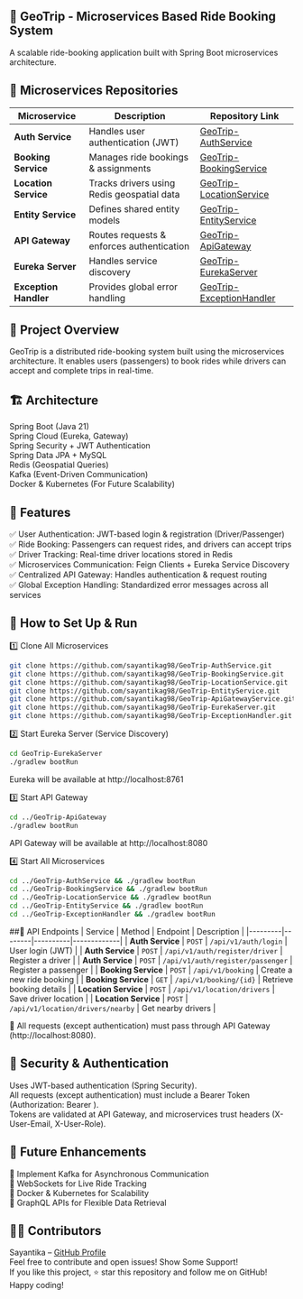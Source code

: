 ## 📌 GeoTrip - Microservices Based Ride Booking System   
A scalable ride-booking application built with Spring Boot microservices architecture.

## 📂 Microservices Repositories

| Microservice       | Description                                      | Repository Link |
|--------------------|--------------------------------------------------|----------------|
| **Auth Service**   | Handles user authentication (JWT)               | [GeoTrip-AuthService](https://github.com/sayantikag98/GeoTrip-AuthService) |
| **Booking Service** | Manages ride bookings & assignments             | [GeoTrip-BookingService](https://github.com/sayantikag98/GeoTrip-BookingService) |
| **Location Service** | Tracks drivers using Redis geospatial data     | [GeoTrip-LocationService](https://github.com/sayantikag98/GeoTrip-LocationService) |
| **Entity Service** | Defines shared entity models                     | [GeoTrip-EntityService](https://github.com/sayantikag98/GeoTrip-EntityService) |
| **API Gateway**   | Routes requests & enforces authentication        | [GeoTrip-ApiGateway](https://github.com/sayantikag98/GeoTrip-ApiGatewayService) |
| **Eureka Server** | Handles service discovery                        | [GeoTrip-EurekaServer](https://github.com/sayantikag98/GeoTrip-EurekaServer) |
| **Exception Handler** | Provides global error handling                | [GeoTrip-ExceptionHandler](https://github.com/sayantikag98/GeoTrip-ExceptionHandler) |

## 🚀 Project Overview   
GeoTrip is a distributed ride-booking system built using the microservices architecture. It enables users (passengers) to book rides while drivers can accept and complete trips in real-time.

## 🏗️ Architecture    
Spring Boot (Java 21)    
Spring Cloud (Eureka, Gateway)    
Spring Security + JWT Authentication   
Spring Data JPA + MySQL    
Redis (Geospatial Queries)    
Kafka (Event-Driven Communication)   
Docker & Kubernetes (For Future Scalability)     

## 📌 Features    
✅ User Authentication: JWT-based login & registration (Driver/Passenger)    
✅ Ride Booking: Passengers can request rides, and drivers can accept trips     
✅ Driver Tracking: Real-time driver locations stored in Redis    
✅ Microservices Communication: Feign Clients + Eureka Service Discovery    
✅ Centralized API Gateway: Handles authentication & request routing     
✅ Global Exception Handling: Standardized error messages across all services    

## 📂 How to Set Up & Run  

1️⃣ Clone All Microservices
```sh
git clone https://github.com/sayantikag98/GeoTrip-AuthService.git
git clone https://github.com/sayantikag98/GeoTrip-BookingService.git
git clone https://github.com/sayantikag98/GeoTrip-LocationService.git
git clone https://github.com/sayantikag98/GeoTrip-EntityService.git
git clone https://github.com/sayantikag98/GeoTrip-ApiGatewayService.git
git clone https://github.com/sayantikag98/GeoTrip-EurekaServer.git
git clone https://github.com/sayantikag98/GeoTrip-ExceptionHandler.git
```
2️⃣ Start Eureka Server (Service Discovery)
```sh
cd GeoTrip-EurekaServer
./gradlew bootRun
```
Eureka will be available at http://localhost:8761

3️⃣ Start API Gateway
```sh
cd ../GeoTrip-ApiGateway
./gradlew bootRun
```
API Gateway will be available at http://localhost:8080

4️⃣ Start All Microservices
```sh
cd ../GeoTrip-AuthService && ./gradlew bootRun
cd ../GeoTrip-BookingService && ./gradlew bootRun
cd ../GeoTrip-LocationService && ./gradlew bootRun
cd ../GeoTrip-EntityService && ./gradlew bootRun
cd ../GeoTrip-ExceptionHandler && ./gradlew bootRun
```
##📡 API Endpoints
| Service | Method | Endpoint | Description |
|---------|--------|----------|-------------|
| **Auth Service** | `POST` | `/api/v1/auth/login` | User login (JWT) |
| **Auth Service** | `POST` | `/api/v1/auth/register/driver` | Register a driver |
| **Auth Service** | `POST` | `/api/v1/auth/register/passenger` | Register a passenger |
| **Booking Service** | `POST` | `/api/v1/booking` | Create a new ride booking |
| **Booking Service** | `GET` | `/api/v1/booking/{id}` | Retrieve booking details |
| **Location Service** | `POST` | `/api/v1/location/drivers` | Save driver location |
| **Location Service** | `POST` | `/api/v1/location/drivers/nearby` | Get nearby drivers |

📌 All requests (except authentication) must pass through API Gateway (http://localhost:8080).

## 🔑 Security & Authentication    
Uses JWT-based authentication (Spring Security).    
All requests (except authentication) must include a Bearer Token (Authorization: Bearer <token>).    
Tokens are validated at API Gateway, and microservices trust headers (X-User-Email, X-User-Role).   

## 📌 Future Enhancements    
🔹 Implement Kafka for Asynchronous Communication   
🔹 WebSockets for Live Ride Tracking   
🔹 Docker & Kubernetes for Scalability   
🔹 GraphQL APIs for Flexible Data Retrieval   

## 👨‍💻 Contributors    
Sayantika – [GitHub Profile](https://github.com/sayantikag98)    
Feel free to contribute and open issues! Show Some Support!   
If you like this project, ⭐️ star this repository and follow me on GitHub!  
Happy coding!    
